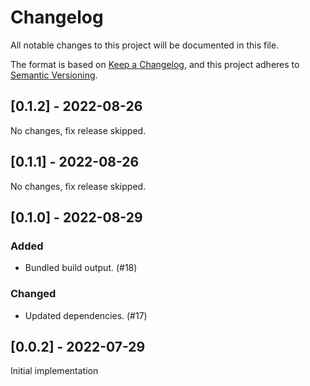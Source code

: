 # Changelog
All notable changes to this project will be documented in this file.

The format is based on [Keep a Changelog](https://keepachangelog.com/en/1.0.0/),
and this project adheres to [Semantic Versioning](https://semver.org/spec/v2.0.0.html).

## [0.1.2] - 2022-08-26
No changes, fix release skipped.

## [0.1.1] - 2022-08-26
No changes, fix release skipped.

## [0.1.0] - 2022-08-29
### Added
- Bundled build output. (#18)
### Changed
- Updated dependencies. (#17)

## [0.0.2] - 2022-07-29

Initial implementation
